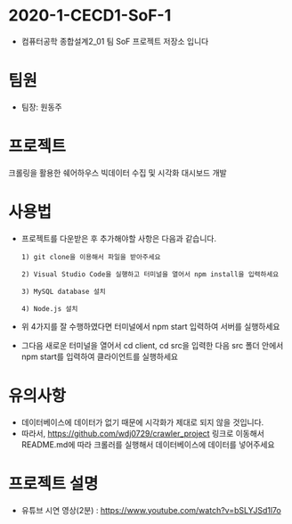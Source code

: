 # 2020-1-CECD1-SoF-1
- 컴퓨터공학 종합설계2_01 팀 SoF 프로젝트 저장소 입니다

# 팀원
- 팀장: 원동주

# 프로젝트

크롤링을 활용한 쉐어하우스 빅데이터 수집 및 시각화 대시보드 개발

# 사용법

- 프로젝트를 다운받은 후 추가해야할 사항은 다음과 같습니다.

      1) git clone을 이용해서 파일을 받아주세요

      2) Visual Studio Code을 실행하고 터미널을 열어서 npm install을 입력하세요

      3) MySQL database 설치

      4) Node.js 설치

- 위 4가지를 잘 수행하였다면 터미널에서 npm start 입력하여 서버를 실행하세요
- 그다음 새로운 터미널을 열어서 cd client, cd src을 입력한 다음 src 폴더 안에서 npm start를 입력하여 클라이언트를 실행하세요

#  유의사항
- 데이터베이스에 데이터가 없기 때문에 시각화가 제대로 되지 않을 것입니다. 
- 따라서, https://github.com/wdj0729/crawler_project 링크로 이동해서 README.md에 따라 크롤러를 실행해서 데이터베이스에 데이터를 넣어주세요

# 프로젝트 설명

* 유튜브 시연 영상(2분)         : https://www.youtube.com/watch?v=bSLYJSd1l7o
